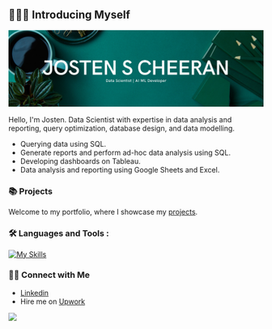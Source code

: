## 🙋🏻‍♀️ Introducing Myself

![Brown and Gray Simple Personal LinkedIn Banner](https://github.com/DEDSEC-0010/DEDSEC-0010/blob/main/assets/Green%20and%20White%20Simple%20Blog%20Post%20Guide%20LinkedIn%20Article%20Cover%20Image%20.png)

Hello, I'm Josten. Data Scientist with expertise in data analysis and reporting, query optimization, database design, and data modelling. 
- Querying data using SQL.
- Generate reports and perform ad-hoc data analysis using SQL.
- Developing dashboards on Tableau.
- Data analysis and reporting using Google Sheets and Excel.

### 📚 Projects

Welcome to my portfolio, where I showcase my [projects](https://github.com/DEDSEC-0010).

### :hammer_and_wrench: Languages and Tools :
[![My Skills](https://skillicons.dev/icons?i=aws,gcp,anaconda,arduino,atom,bash,c,cpp,docker,flask,git,github,html,js,kafka,mysql,nodejs,opencv,postman,py,pytorch,r,sklearn,tensorflow,vscode&perline=5)](https://skillicons.dev)

### 👋🏻 Connect with Me

- [Linkedin](https://www.linkedin.com/in/josten-s-cheeran-56970a1b1/)
- Hire me on [Upwork](https://www.upwork.com/freelancers/~018f2e2ee140acd7ca)

![](https://komarev.com/ghpvc/?username=DEDSEC-0010&style=for-the-badge)
